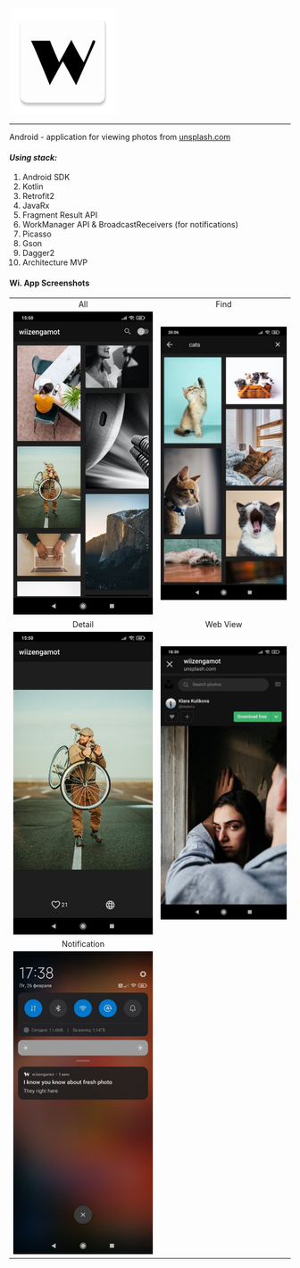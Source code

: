 ![](app/src/main/res/mipmap-xxxhdpi/ic_launcher_wii.png) 
___
Android - application for viewing photos from [unsplash.com](https://unsplash.com)

#### *Using stack:* 

1. Android SDK
2. Kotlin
3. Retrofit2
4. JavaRx
5. Fragment Result API
6. WorkManager API & BroadcastReceivers (for notifications)
7. Picasso
8. Gson
9. Dagger2
10. Architecture MVP

#### Wi. App Screenshots

<table style="border: 0px solid transparent;">
  <tr align="center">
    <td>All</td>
    <td>Find</td>
  </tr>
  <tr>
    <td><img src="docs/img/all.jpg"></td>
    <td><img src="docs/img/find.jpg"></td>
  </tr>
  <tr align="center">
    <td>Detail</td>
    <td>Web View</td>
  </tr>
  <tr>
    <td><img src="docs/img/detail.jpg"></td>
    <td><img src="docs/img/detail_web_view.jpg"></td>
  </tr>
  <tr align="center">
     <td>Notification</td>
  </tr>
  <tr>
     <td><img src="docs/img/notification.jpg"></td>
  </tr>
</table>